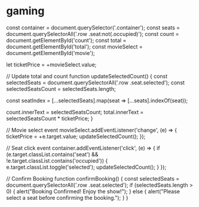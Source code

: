 # gaming
const container = document.querySelector('.container'); const seats = document.querySelectorAll('.row .seat:not(.occupied)'); const count = document.getElementById('count'); const total = document.getElementById('total'); const movieSelect = document.getElementById('movie');

let ticketPrice = +movieSelect.value;

// Update total and count function updateSelectedCount() { const selectedSeats = document.querySelectorAll('.row .seat.selected'); const selectedSeatsCount = selectedSeats.length;

const seatIndex = [...selectedSeats].map(seat => [...seats].indexOf(seat));

count.innerText = selectedSeatsCount;
total.innerText = selectedSeatsCount * ticketPrice;
}

// Movie select event movieSelect.addEventListener('change', (e) => { ticketPrice = +e.target.value; updateSelectedCount(); });

// Seat click event container.addEventListener('click', (e) => { if (e.target.classList.contains('seat') && !e.target.classList.contains('occupied')) { e.target.classList.toggle('selected'); updateSelectedCount(); } });

// Confirm Booking function confirmBooking() { const selectedSeats = document.querySelectorAll('.row .seat.selected'); if (selectedSeats.length > 0) { alert("Booking Confirmed! Enjoy the show!"); } else { alert("Please select a seat before confirming the booking."); } }
